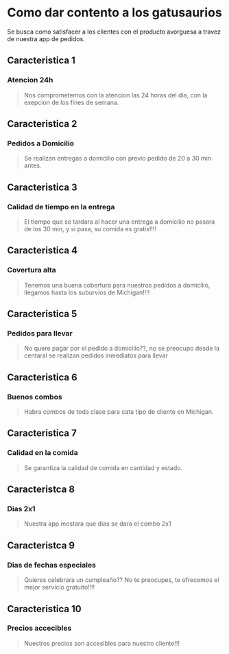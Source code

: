 # Como dar contento a los gatusaurios

Se busca como satisfacer a los clientes con el producto avorguesa a travez de nuestra app de pedidos.

## Caracteristica 1
### Atencion 24h
> Nos comprometemos con la atencion las 24 horas del dia, con la exepcion de los fines de semana.

## Caracteristica 2
### Pedidos a Domicilio
> Se realizan entregas a domicilio con previo pedido de 20 a 30 min antes.
## Caracteristica 3 
### Calidad de tiempo en la entrega
> El tiempo que se tardara al hacer una entrega a domicilio no pasara de los 30 min, y si pasa, su comida es gratis!!!!

## Caracteristica 4
### Covertura alta
> Tenemos una buena cobertura para nuestros pedidos a domicilio, llegamos hasta los suburvios de Michigan!!!!

## Caracteristica 5 
### Pedidos para llevar
> No quere pagar por el pedido a domicilio??, no se preocupo desde la centaral se realizan pedidos inmediatos para llevar

## Caracteristica 6
### Buenos combos
> Habra combos de toda clase para cata tipo de cliente en Michigan.

## Caracteristica 7
### Calidad en la comida
> Se garantiza la calidad de comida en cantidad y estado.

## Caracteristca 8
### Dias 2x1
>Nuestra app mostara que dias se dara el combo 2x1

## Caracteristca 9 
### Dias de fechas especiales 
> Quieres celebrara un cumpleaño?? No te preocupes, te ofrecemos el mejor servicio gratuito!!!!

## Caracteristica 10
### Precios accecibles
> Nuestros precios son accesibles para nuestro cliente!!!

